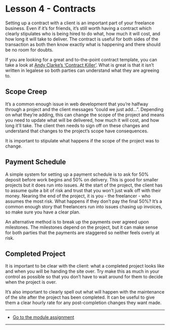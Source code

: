 # Lesson 4 - Contracts

Setting up a contract with a client is an important part of your freelance business. Even if it’s for friends, it’s still worth having a contract which clearly stipulates who is being hired to do what, how much it will cost, and how long it will take to deliver. The contract is useful for both sides of the transaction as both then know exactly what is happening and there should be no room for doubts.

If you are looking for a great and to-the-point contract template, you can take a look at [Andy Clarke’s ‘Contract Killer’](https://stuffandnonsense.co.uk/projects/contract-killer). What is great is that it isn’t written in legalese so both parties can understand what they are agreeing to.

## Scope Creep

It’s a common enough issue in web development that you’re halfway through a project and the client messages “could we just add…”. Depending on what they’re adding, this can change the scope of the project and means you need to update what will be delivered, how much it will cost, and how long it’ll take. The client then needs to sign off on these changes and understand that changes to the project’s scope have consequences.

It is important to stipulate what happens if the scope of the project was to change.

## Payment Schedule

A simple system for setting up a payment schedule is to ask for 50% deposit before work begins and 50% on delivery. This is good for smaller projects but it does run into issues. At the start of the project, the client has to assume quite a bit of risk and trust that you won’t just walk off with their money. Nearing the end of the project, it is you - the freelancer - who assumes the most risk. What happens if they don’t pay the final 50%? It’s a common enough story that freelancers run into issues chasing up invoices, so make sure you have a clear plan.

An alternative method is to break up the payments over agreed upon milestones. The milestones depend on the project, but it can make sense for both parties that the payments are staggered so neither feels overly at risk.

## Completed Project

It is important to be clear with the client: what a completed project looks like and when you will be handing the site over. Try make this as much in your control as possible so that you don’t have to wait around for them to decide when the project is over.

It’s also important to clearly spell out what will happen with the maintenance of the site after the project has been completed. It can be useful to give them a clear hourly rate for any post-completion changes they want made.


---
- [Go to the module assignment](ma)
---
